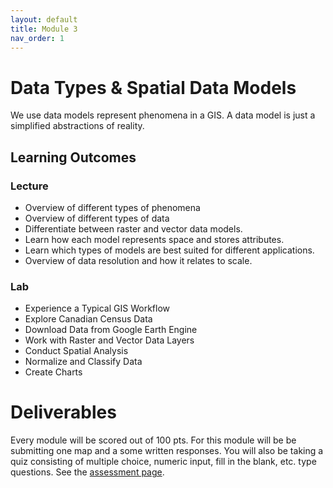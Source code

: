 ```yaml
---
layout: default
title: Module 3
nav_order: 1
---
```


# Data Types & Spatial Data Models

We use data models represent phenomena in a GIS.  A data model is just a simplified abstractions of reality.

<!-- <iframe width="560" height="315" src="https://www.youtube.com/embed/Tnd1emcyI_I" title="YouTube video player" frameborder="0" allow="accelerometer; autoplay; clipboard-write; encrypted-media; gyroscope; picture-in-picture" allowfullscreen></iframe> -->

## Learning Outcomes

### Lecture

- Overview of different types of phenomena
- Overview of different types of data
- Differentiate between raster and vector data models.
- Learn how each model represents space and stores attributes.
- Learn which types of models are best suited for different applications.
- Overview of data resolution and how it relates to scale.

### Lab

* Experience a Typical GIS Workflow
* Explore Canadian Census Data
* Download Data from Google Earth Engine
* Work with Raster and Vector Data Layers
* Conduct Spatial Analysis
* Normalize and Classify Data
* Create Charts

# Deliverables

Every module will be scored out of 100 pts.  For this module will be be submitting one map and a some written responses.  You will also be taking a quiz consisting of multiple choice, numeric input, fill in the blank, etc. type questions.  See the [assessment page](docs/Assessment.md).
